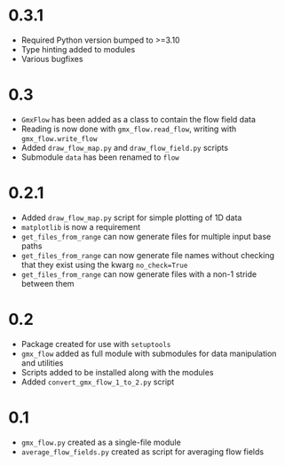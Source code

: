 # 0.3.1
* Required Python version bumped to >=3.10
* Type hinting added to modules
* Various bugfixes

# 0.3
* `GmxFlow` has been added as a class to contain the flow field data
* Reading is now done with `gmx_flow.read_flow`, writing with `gmx_flow.write_flow`
* Added `draw_flow_map.py` and `draw_flow_field.py` scripts
* Submodule `data` has been renamed to `flow`

# 0.2.1
* Added `draw_flow_map.py` script for simple plotting of 1D data
* `matplotlib` is now a requirement
* `get_files_from_range` can now generate files for multiple input base paths
* `get_files_from_range` can now generate file names without checking that
  they exist using the kwarg `no_check=True`
* `get_files_from_range` can now generate files with a non-1 stride between them

# 0.2
* Package created for use with `setuptools`
* `gmx_flow` added as full module with submodules for data manipulation
  and utilities
* Scripts added to be installed along with the modules
* Added `convert_gmx_flow_1_to_2.py` script

# 0.1
* `gmx_flow.py` created as a single-file module
* `average_flow_fields.py` created as script for averaging flow fields
